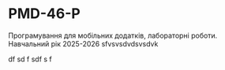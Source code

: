 # PMD-46-P
Програмування для мобільних додатків, лабораторні роботи. Навчальний рік 2025-2026
sfvsvsdvdsvsdvk 
 
 df
 sd
 f
 sdf
 s
 f
